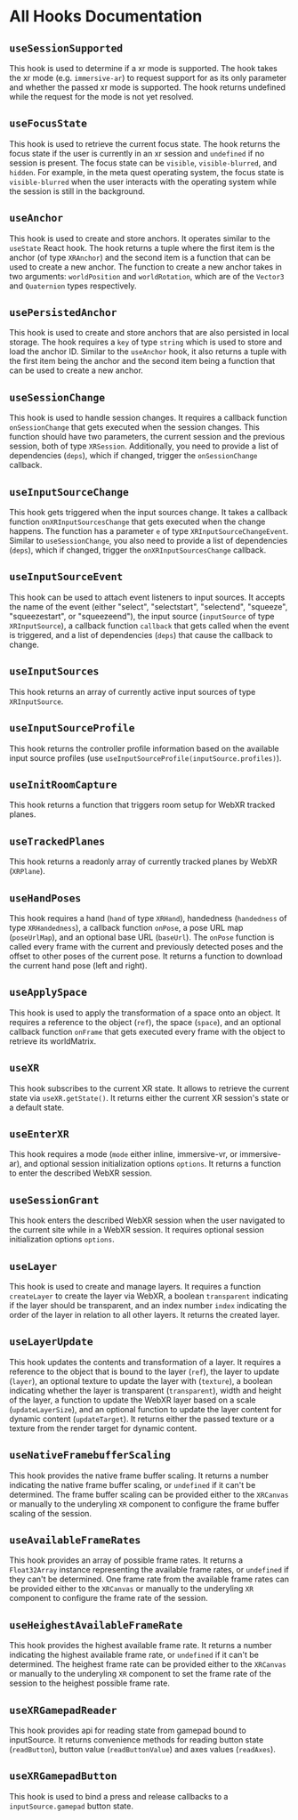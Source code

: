 # All Hooks Documentation

## `useSessionSupported`

This hook is used to determine if a xr mode is supported. The hook takes the xr mode (e.g. `immersive-ar`) to request support for as its only parameter and whether the passed xr mode is supported. 
The hook returns undefined while the request for the mode is not yet resolved.

## `useFocusState`

This hook is used to retrieve the current focus state. The hook returns the focus state if the user is currently in an xr session and `undefined` if no session is present. The focus state can be `visible`, `visible-blurred`, and `hidden`. For example, in the meta quest operating system, the focus state is `visible-blurred` when the user interacts with the operating system while the session is still in the background.

## `useAnchor`

This hook is used to create and store anchors. It operates similar to the `useState` React hook. The hook returns a tuple where the first item is the anchor (of type `XRAnchor`) and the second item is a function that can be used to create a new anchor. The function to create a new anchor takes in two arguments: `worldPosition` and `worldRotation`, which are of the `Vector3` and `Quaternion` types respectively. 

## `usePersistedAnchor`

This hook is used to create and store anchors that are also persisted in local storage. The hook requires a `key` of type `string` which is used to store and load the anchor ID. Similar to the `useAnchor` hook, it also returns a tuple with the first item being the anchor and the second item being a function that can be used to create a new anchor.

## `useSessionChange`

This hook is used to handle session changes. It requires a callback function `onSessionChange` that gets executed when the session changes. This function should have two parameters, the current session and the previous session, both of type `XRSession`. Additionally, you need to provide a list of dependencies (`deps`), which if changed, trigger the `onSessionChange` callback.

## `useInputSourceChange`

This hook gets triggered when the input sources change. It takes a callback function `onXRInputSourcesChange` that gets executed when the change happens. The function has a parameter `e` of type `XRInputSourceChangeEvent`. Similar to `useSessionChange`, you also need to provide a list of dependencies (`deps`), which if changed, trigger the `onXRInputSourcesChange` callback.

## `useInputSourceEvent`

This hook can be used to attach event listeners to input sources. It accepts the name of the event (either "select", "selectstart", "selectend", "squeeze", "squeezestart", or "squeezeend"), the input source (`inputSource` of type `XRInputSource`), a callback function `callback` that gets called when the event is triggered, and a list of dependencies (`deps`) that cause the callback to change.

## `useInputSources`

This hook returns an array of currently active input sources of type `XRInputSource`.

## `useInputSourceProfile`

This hook returns the controller profile information based on the available input source profiles (use `useInputSourceProfile(inputSource.profiles)`).

## `useInitRoomCapture`

This hook returns a function that triggers room setup for WebXR tracked planes.

## `useTrackedPlanes`

This hook returns a readonly array of currently tracked planes by WebXR (`XRPlane`).

## `useHandPoses`

This hook requires a hand (`hand` of type `XRHand`), handedness (`handedness` of type `XRHandedness`), a callback function `onPose`, a pose URL map (`poseUrlMap`), and an optional base URL (`baseUrl`). The `onPose` function is called every frame with the current and previously detected poses and the offset to other poses of the current pose. It returns a function to download the current hand pose (left and right).

## `useApplySpace`

This hook is used to apply the transformation of a space onto an object. It requires a reference to the object (`ref`), the space (`space`), and an optional callback function `onFrame` that gets executed every frame with the object to retrieve its worldMatrix.

## `useXR`

This hook subscribes to the current XR state. It allows to retrieve the current state via `useXR.getState()`. It returns either the current XR session's state or a default state.

## `useEnterXR`

This hook requires a mode (`mode` either inline, immersive-vr, or immersive-ar), and optional session initialization options `options`. It returns a function to enter the described WebXR session.

## `useSessionGrant`

This hook enters the described WebXR session when the user navigated to the current site while in a WebXR session. It requires optional session initialization options `options`.

## `useLayer`

This hook is used to create and manage layers. It requires a function `createLayer` to create the layer via WebXR, a boolean `transparent` indicating if the layer should be transparent, and an index number `index` indicating the order of the layer in relation to all other layers. It returns the created layer.

## `useLayerUpdate`

This hook updates the contents and transformation of a layer. It requires a reference to the object that is bound to the layer (`ref`), the layer to update (`layer`), an optional texture to update the layer with (`texture`), a boolean indicating whether the layer is transparent (`transparent`), width and height of the layer, a function to update the WebXR layer based on a scale (`updateLayerSize`), and an optional function to update the layer content for dynamic content (`updateTarget`). It returns either the passed texture or a texture from the render target for dynamic content.

## `useNativeFramebufferScaling`

This hook provides the native frame buffer scaling. It returns a number indicating the native frame buffer scaling, or `undefined` if it can't be determined. The frame buffer scaling can be provided either to the `XRCanvas` or manually to the underyling `XR` component to configure the frame buffer scaling of the session.

## `useAvailableFrameRates`

This hook provides an array of possible frame rates. It returns a `Float32Array` instance representing the available frame rates, or `undefined` if they can't be determined. One frame rate from the available frame rates can be provided either to the `XRCanvas` or manually to the underyling `XR` component to configure the frame rate of the session.

## `useHeighestAvailableFrameRate`

This hook provides the highest available frame rate. It returns a number indicating the highest available frame rate, or `undefined` if it can't be determined. The heighest frame rate can be provided either to the `XRCanvas` or manually to the underyling `XR` component to set the frame rate of the session to the heighest possible frame rate.

## `useXRGamepadReader`

This hook provides api for reading state from gamepad bound to inputSource. It returns convenience methods for reading button state (`readButton`), button value (`readButtonValue`) and axes values (`readAxes`).

## `useXRGamepadButton`

This hook is used to bind a press and release callbacks to a `inputSource.gamepad` button state.
